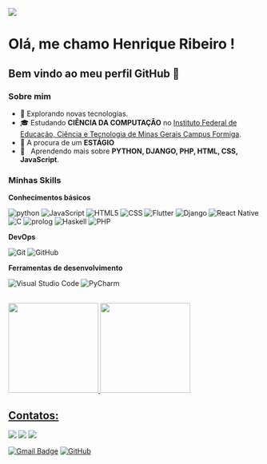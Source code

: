 ![](https://komarev.com/ghpvc/?username=iuricode&color=006bed)

# Olá, me chamo Henrique Ribeiro ! 
## Bem vindo ao meu perfil GitHub 👋

<h3>Sobre mim</h3>

- 🤔 Explorando novas tecnologias.
- 🎓 Estudando **CIÊNCIA DA COMPUTAÇÃO** no <a href="https://www.formiga.ifmg.edu.br/">Instituto Federal de Educação, Ciência e Tecnologia de Minas Gerais
Campus Formiga</a>.
- 💼 A procura de um **ESTÁGIO** 
- 🌱 &nbsp; Aprendendo mais sobre **PYTHON, DJANGO, PHP, HTML, CSS, JavaScript**.

<h3>Minhas Skills</h3>

**Conhecimentos básicos**
          
![python](https://img.shields.io/badge/-Python-333333?style=flat&logo=python&logoColor=00599C)
![JavaScript](https://img.shields.io/badge/-JavaScript-333333?style=flat&logo=javascript)
![HTML5](https://img.shields.io/badge/-HTML5-333333?style=flat&logo=HTML5)
![CSS](https://img.shields.io/badge/-CSS-333333?style=flat&logo=CSS3&logoColor=1572B6)
![Flutter](https://img.shields.io/badge/-Flutter-333333?style=flat&logo=Flutter)
![Django](https://img.shields.io/badge/-Django-333333?style=flat&logo=Django)
![React Native](https://img.shields.io/badge/-React%20Native-333333?style=flat&logo=react)
![C](https://img.shields.io/badge/-C-333333?style=flat&logo=C)
![prolog](https://img.shields.io/badge/-prolog-333333?style=flat&logo=Prolog)
![Haskell](https://img.shields.io/badge/-Haskell-333333?style=flat&logo=Haskell)
![PHP](https://img.shields.io/badge/-PHP-333333?style=flat&logo=PHP)


**DevOps**

![Git](https://img.shields.io/badge/-Git-333333?style=flat&logo=git)
![GitHub](https://img.shields.io/badge/-GitHub-333333?style=flat&logo=github)


**Ferramentas de desenvolvimento**

![Visual Studio Code](https://img.shields.io/badge/-Visual%20Studio%20Code-333333?style=flat&logo=visual-studio-code&logoColor=007ACC)
![PyCharm](https://img.shields.io/badge/-PyCharm-333333?style=flat&logo=pycharm-ide&logoColor=2C2255)


<br/>

<div>
<a href="https://github.com/Henrique088">
<img loading="lazy" height="180em" src="https://github-readme-stats.vercel.app/api/top-langs/?username=Henrique088&layout=compact&langs_count=7&theme=dracula"/>
<img loading="lazy" height="180em" src="https://github-readme-stats.vercel.app/api?username=Henrique088&show_icons=true&theme=dracula&include_all_commits=true&count_private=true"/>
</div>


## Contatos:

<div>
<a href = "mailto:henriqueribeiro88bb@gmail.com"><img loading="lazy" src="https://img.shields.io/badge/Gmail-D14836?style=for-the-badge&logo=gmail&logoColor=white" target="_blank"></a>
<a href="https://www.linkedin.com/in/henrique-ribeiro-551061298" target="_blank"><img loading="lazy" src="https://img.shields.io/badge/-LinkedIn-%230077B5?style=for-the-badge&logo=linkedin&logoColor=white" target="_blank"></a>   
<a href="https://www.instagram.com/henriqueribeiro88" target="_blank"><img loading="lazy" src="https://img.shields.io/badge/-Instagram-%23E4405F?style=for-the-badge&logo=instagram&logoColor=white" target="_blank"></a>
</div>

[![Gmail Badge](https://img.shields.io/badge/-henriqueribeiro88bb@gmail.com-006bed?style=flat-square&logo=Gmail&logoColor=white&link=mailto:henriqueribeiro88bb@gmail.com)](mailto:SEU-EMAIL)
[![GitHub](https://img.shields.io/github/followers/iuricode?label=follow&style=social)](LINK-DO-SEU-GITHUB)

